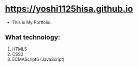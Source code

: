 # https://yoshi1125hisa.github.io
- This is My Portfolio.

## What technology:
1. HTML5
2. CSS3
3. ECMAScript6 (JavaScript)
